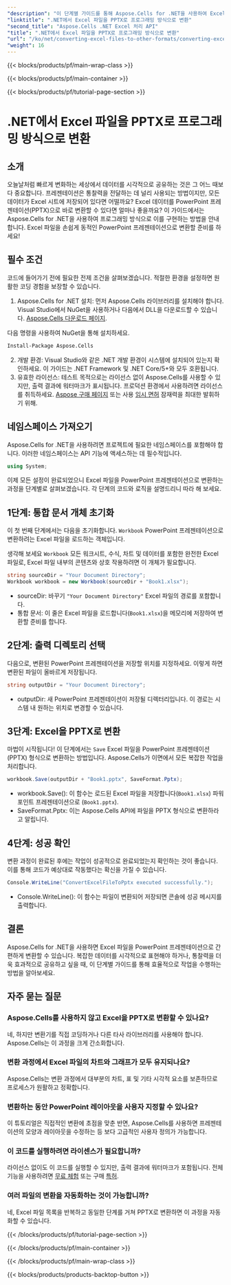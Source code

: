 ```yaml
---
"description": "이 단계별 가이드를 통해 Aspose.Cells for .NET을 사용하여 Excel 파일을 PowerPoint 프레젠테이션(PPTX)으로 프로그래밍 방식으로 변환하는 방법을 알아보세요."
"linktitle": ".NET에서 Excel 파일을 PPTX로 프로그래밍 방식으로 변환"
"second_title": "Aspose.Cells .NET Excel 처리 API"
"title": ".NET에서 Excel 파일을 PPTX로 프로그래밍 방식으로 변환"
"url": "/ko/net/converting-excel-files-to-other-formats/converting-excel-file-to-pptx/"
"weight": 16
---
```


{{< blocks/products/pf/main-wrap-class >}}

{{< blocks/products/pf/main-container >}}

{{< blocks/products/pf/tutorial-page-section >}}

# .NET에서 Excel 파일을 PPTX로 프로그래밍 방식으로 변환

## 소개

오늘날처럼 빠르게 변화하는 세상에서 데이터를 시각적으로 공유하는 것은 그 어느 때보다 중요합니다. 프레젠테이션은 통찰력을 전달하는 데 널리 사용되는 방법이지만, 모든 데이터가 Excel 시트에 저장되어 있다면 어떨까요? Excel 데이터를 PowerPoint 프레젠테이션(PPTX)으로 바로 변환할 수 있다면 얼마나 좋을까요? 이 가이드에서는 Aspose.Cells for .NET을 사용하여 프로그래밍 방식으로 이를 구현하는 방법을 안내합니다. Excel 파일을 손쉽게 동적인 PowerPoint 프레젠테이션으로 변환할 준비를 하세요!

## 필수 조건

코드에 들어가기 전에 필요한 전제 조건을 살펴보겠습니다. 적절한 환경을 설정하면 원활한 코딩 경험을 보장할 수 있습니다.

1. Aspose.Cells for .NET 설치: 먼저 Aspose.Cells 라이브러리를 설치해야 합니다. Visual Studio에서 NuGet을 사용하거나 다음에서 DLL을 다운로드할 수 있습니다. [Aspose.Cells 다운로드 페이지](https://releases.aspose.com/cells/net/).

다음 명령을 사용하여 NuGet을 통해 설치하세요.
```bash
Install-Package Aspose.Cells
```
2. 개발 환경: Visual Studio와 같은 .NET 개발 환경이 시스템에 설치되어 있는지 확인하세요. 이 가이드는 .NET Framework 및 .NET Core/5+와 모두 호환됩니다.
3. 유효한 라이선스: 테스트 목적으로는 라이선스 없이 Aspose.Cells를 사용할 수 있지만, 출력 결과에 워터마크가 표시됩니다. 프로덕션 환경에서 사용하려면 라이선스를 취득하세요. [Aspose 구매 페이지](https://purchase.aspose.com/buy) 또는 사용 [임시 면허](https://purchase.aspose.com/temporary-license/) 잠재력을 최대한 발휘하기 위해.

## 네임스페이스 가져오기

Aspose.Cells for .NET을 사용하려면 프로젝트에 필요한 네임스페이스를 포함해야 합니다. 이러한 네임스페이스는 API 기능에 액세스하는 데 필수적입니다.

```csharp
using System;
```

이제 모든 설정이 완료되었으니 Excel 파일을 PowerPoint 프레젠테이션으로 변환하는 과정을 단계별로 살펴보겠습니다. 각 단계의 코드와 로직을 설명드리니 따라 해 보세요.

## 1단계: 통합 문서 개체 초기화

이 첫 번째 단계에서는 다음을 초기화합니다. `Workbook` PowerPoint 프레젠테이션으로 변환하려는 Excel 파일을 로드하는 객체입니다.

생각해 보세요 `Workbook` 모든 워크시트, 수식, 차트 및 데이터를 포함한 완전한 Excel 파일로, Excel 파일 내부의 콘텐츠와 상호 작용하려면 이 개체가 필요합니다.

```csharp
string sourceDir = "Your Document Directory";
Workbook workbook = new Workbook(sourceDir + "Book1.xlsx");
```

- sourceDir: 바꾸기 `"Your Document Directory"` Excel 파일의 경로를 포함합니다.
- 통합 문서: 이 줄은 Excel 파일을 로드합니다(`Book1.xlsx`)을 메모리에 저장하여 변환할 준비를 합니다.

## 2단계: 출력 디렉토리 선택

다음으로, 변환된 PowerPoint 프레젠테이션을 저장할 위치를 지정하세요. 이렇게 하면 변환된 파일이 올바르게 저장됩니다.

```csharp
string outputDir = "Your Document Directory";
```

- outputDir: 새 PowerPoint 프레젠테이션이 저장될 디렉터리입니다. 이 경로는 시스템 내 원하는 위치로 변경할 수 있습니다.

## 3단계: Excel을 PPTX로 변환

마법이 시작됩니다! 이 단계에서는 `Save` Excel 파일을 PowerPoint 프레젠테이션(PPTX) 형식으로 변환하는 방법입니다. Aspose.Cells가 이면에서 모든 복잡한 작업을 처리합니다.

```csharp
workbook.Save(outputDir + "Book1.pptx", SaveFormat.Pptx);
```

- workbook.Save(): 이 함수는 로드된 Excel 파일을 저장합니다(`Book1.xlsx`) 파워포인트 프레젠테이션으로 (`Book1.pptx`).
- SaveFormat.Pptx: 이는 Aspose.Cells API에 파일을 PPTX 형식으로 변환하라고 알립니다.

## 4단계: 성공 확인

변환 과정이 완료된 후에는 작업이 성공적으로 완료되었는지 확인하는 것이 좋습니다. 이를 통해 코드가 예상대로 작동했다는 확신을 가질 수 있습니다.

```csharp
Console.WriteLine("ConvertExcelFileToPptx executed successfully.");
```

- Console.WriteLine(): 이 함수는 파일이 변환되어 저장되면 콘솔에 성공 메시지를 출력합니다.

## 결론

Aspose.Cells for .NET을 사용하면 Excel 파일을 PowerPoint 프레젠테이션으로 간편하게 변환할 수 있습니다. 복잡한 데이터를 시각적으로 표현해야 하거나, 통찰력을 더욱 효과적으로 공유하고 싶을 때, 이 단계별 가이드를 통해 효율적으로 작업을 수행하는 방법을 알아보세요.

## 자주 묻는 질문

### Aspose.Cells를 사용하지 않고 Excel을 PPTX로 변환할 수 있나요?
네, 하지만 변환기를 직접 코딩하거나 다른 타사 라이브러리를 사용해야 합니다. Aspose.Cells는 이 과정을 크게 간소화합니다.

### 변환 과정에서 Excel 파일의 차트와 그래프가 모두 유지되나요?
Aspose.Cells는 변환 과정에서 대부분의 차트, 표 및 기타 시각적 요소를 보존하므로 프로세스가 원활하고 정확합니다.

### 변환하는 동안 PowerPoint 레이아웃을 사용자 지정할 수 있나요?
이 튜토리얼은 직접적인 변환에 초점을 맞춘 반면, Aspose.Cells를 사용하면 프레젠테이션의 모양과 레이아웃을 수정하는 등 보다 고급적인 사용자 정의가 가능합니다.

### 이 코드를 실행하려면 라이센스가 필요합니까?
라이선스 없이도 이 코드를 실행할 수 있지만, 출력 결과에 워터마크가 포함됩니다. 전체 기능을 사용하려면 [무료 체험](https://releases.aspose.com/) 또는 구매 [특허](https://purchase.aspose.com/buy).

### 여러 파일의 변환을 자동화하는 것이 가능합니까?
네, Excel 파일 목록을 반복하고 동일한 단계를 거쳐 PPTX로 변환하면 이 과정을 자동화할 수 있습니다.

{{< /blocks/products/pf/tutorial-page-section >}}

{{< /blocks/products/pf/main-container >}}

{{< /blocks/products/pf/main-wrap-class >}}

{{< blocks/products/products-backtop-button >}}